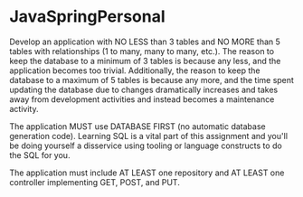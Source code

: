 # JavaSpringPersonal
Develop an application with NO LESS than 3 tables and NO MORE than 5 tables with relationships (1 to many, many to many, etc.). The reason to keep the database to a minimum of 3 tables is because any less, and the application becomes too trivial. Additionally, the reason to keep the database to a maximum of 5 tables is because any more, and the time spent updating the database due to changes dramatically increases and takes away from development activities and instead becomes a maintenance activity.

The application MUST use DATABASE FIRST (no automatic database generation code). Learning SQL is a vital part of this assignment and you'll be doing yourself a disservice using tooling or language constructs to do the SQL for you.

The application must include AT LEAST one repository and AT LEAST one controller implementing GET, POST, and PUT.
